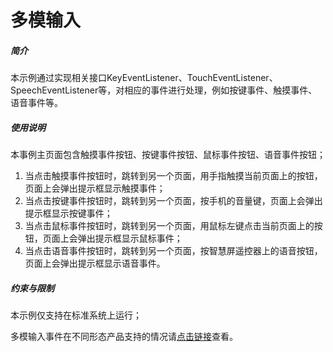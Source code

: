 # 多模输入<a name="ZH-CN_TOPIC_0000001126596074"></a>

##### 简介<a name="section104mcpsimp"></a>

本示例通过实现相关接口KeyEventListener、TouchEventListener、SpeechEventListener等，对相应的事件进行处理，例如按键事件、触摸事件、语音事件等。

##### 使用说明<a name="section107mcpsimp"></a>

本事例主页面包含触摸事件按钮、按键事件按钮、鼠标事件按钮、语音事件按钮；

1.  当点击触摸事件按钮时，跳转到另一个页面，用手指触摸当前页面上的按钮，页面上会弹出提示框显示触摸事件；
2.  当点击按键事件按钮时，跳转到另一个页面，按手机的音量键，页面上会弹出提示框显示按键事件；
3.  当点击鼠标事件按钮时，跳转到另一个页面，用鼠标左键点击当前页面上的按钮，页面上会弹出提示框显示鼠标事件；
4.  当点击语音事件按钮时，跳转到另一个页面，按智慧屏遥控器上的语音按钮，页面上会弹出提示框显示语音事件。

##### 约束与限制<a name="section115mcpsimp"></a>

本示例仅支持在标准系统上运行；

多模输入事件在不同形态产品支持的情况请[点击链接](https://developer.harmonyos.com/cn/docs/documentation/doc-guides/ui-multimodal-overview-0000000000031876)查看。

